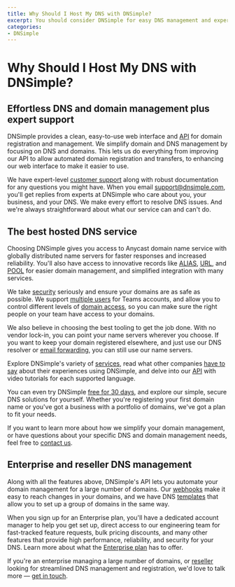 ```yaml
---
title: Why Should I Host My DNS with DNSimple?
excerpt: You should consider DNSimple for easy DNS management and expert support.
categories:
- DNSimple
---
```


# Why Should I Host My DNS with DNSimple?

## Effortless DNS and domain management plus expert support

DNSimple provides a clean, easy-to-use web interface and [API](https://dnsimple.com/api) for domain registration and management. We simplify domain and DNS management by focusing on DNS and domains. This lets us do everything from improving our API to allow automated domain registration and transfers, to enhancing our web interface to make it easier to use.

We have expert-level [customer support](https://support.dnsimple.com/articles/dnsimple-support/) along with robust documentation for any questions you might have. When you email <support@dnsimple.com>, you'll get replies from experts at DNSimple who care about you, your business, and your DNS. We make every effort to resolve DNS issues. And we're always straightforward about what our service can and can't do.

## The best hosted DNS service

Choosing DNSimple gives you access to Anycast domain name service with globally distributed name servers for faster responses and increased reliability. You'll also have access to innovative records like [ALIAS](/articles/alias-record/), [URL](/articles/url-record/), and [POOL](/articles/pool-record/) for easier domain management, and simplified integration with many services.

We take [security](/articles/account-securing/) seriously and ensure your domains are as safe as possible. We support [multiple users](/articles/managing-seats/) for Teams accounts, and allow you to control different levels of [domain access](/articles/domain-access-control/), so you can make sure the right people on your team have access to your domains.

We also believe in choosing the best tooling to get the job done. With no vendor lock-in, you can point your name servers wherever you choose. If you want to keep your domain registered elsewhere, and just use our DNS resolver or [email forwarding](/articles/email-forwarding/), you can still use our name servers.

Explore DNSimple's variety of [services](/articles/services/), read what other companies [have to say](https://dnsimple.com/customers) about their experiences using DNSimple, and delve into our [API](https://dnsimple.com/api) with video tutorials for each supported language.

You can even try DNSimple [free for 30 days](https://dnsimple.com/signup), and explore our simple, secure DNS solutions for yourself. Whether you're registering your first domain name or you've got a business with a portfolio of domains, we've got a plan to fit your needs.

If you want to learn more about how we simplify your domain management, or have questions about your specific DNS and domain management needs, feel free to [contact us](https://dnsimple.com/sales).

## Enterprise and reseller DNS management

Along with all the features above, DNSimple's API lets you automate your domain management for a large number of domains. Our [webhooks](https://developer.dnsimple.com/v2/webhooks/events/) make it easy to reach changes in your domains, and we have DNS [templates](https://developer.dnsimple.com/v2/templates/) that allow you to set up a group of domains in the same way.

When you sign up for an Enterprise plan, you'll have a dedicated account manager to help you get set up, direct access to our engineering team for fast-tracked feature requests, bulk pricing discounts, and many other features that provide high performance, reliability, and security for your DNS. Learn more about what the [Enterprise plan](https://dnsimple.com/enterprises) has to offer.

If you're an enterprise managing a large number of domains, or [reseller](https://dnsimple.com/resellers) looking for streamlined DNS management and registration, we'd love to talk more — [get in touch](https://dnsimple.com/sales).
